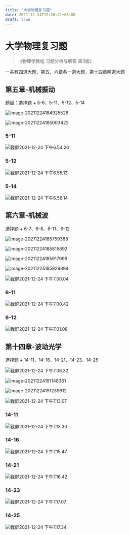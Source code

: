 ```yaml
---
title: "大学物理复习题"
date: 2021-12-24T19:20:21+08:00
draft: true
---
```

# 大学物理复习题

> 《物理学教程  习题分析与解答  第3版》

一共有四道大题，第五、六章各一道大题，第十四章两道大题

## 第五章-机械振动

题目：选择题 + 5-6、5-11、5-12、5-14

![image-20211224184925526](https://cdn.jsdelivr.net/gh/ZDaneel/cloudimg@main/img/202112241849478.png)

![image-20211224185003422](https://cdn.jsdelivr.net/gh/ZDaneel/cloudimg@main/img/202112241850414.png)

### 5-11

![截屏2021-12-24 下午6.54.26](https://cdn.jsdelivr.net/gh/ZDaneel/cloudimg@main/img/202112241854863.png)

### 5-12

![截屏2021-12-24 下午6.55.13](https://cdn.jsdelivr.net/gh/ZDaneel/cloudimg@main/img/202112241855408.png)

### 5-14

![截屏2021-12-24 下午6.56.14](https://cdn.jsdelivr.net/gh/ZDaneel/cloudimg@main/img/202112241856743.png)

## 第六章-机械波

选择题 + 6-7、6-8、6-11、6-12

![image-20211224185759368](https://cdn.jsdelivr.net/gh/ZDaneel/cloudimg@main/img/202112241858030.png)

![image-20211224185815892](https://cdn.jsdelivr.net/gh/ZDaneel/cloudimg@main/img/202112241858657.png)

![image-20211224185917996](https://cdn.jsdelivr.net/gh/ZDaneel/cloudimg@main/img/202112241859549.png)

![image-20211224185929894](https://cdn.jsdelivr.net/gh/ZDaneel/cloudimg@main/img/202112241859244.png)

![截屏2021-12-24 下午7.00.04](https://cdn.jsdelivr.net/gh/ZDaneel/cloudimg@main/img/202112241900223.png)

### 6-11

![截屏2021-12-24 下午7.00.42](https://cdn.jsdelivr.net/gh/ZDaneel/cloudimg@main/img/202112241900205.png)

### 6-12

![截屏2021-12-24 下午7.01.08](https://cdn.jsdelivr.net/gh/ZDaneel/cloudimg@main/img/202112241901690.png)

## 第十四章-波动光学

选择题 + 14-11、14-16、14-21、14-23、14-25

![截屏2021-12-24 下午7.06.32](https://cdn.jsdelivr.net/gh/ZDaneel/cloudimg@main/img/202112241911154.png)

![image-20211224191148361](https://cdn.jsdelivr.net/gh/ZDaneel/cloudimg@main/img/202112241911044.png)

![image-20211224191239612](https://cdn.jsdelivr.net/gh/ZDaneel/cloudimg@main/img/202112241912529.png)

![截屏2021-12-24 下午7.13.07](https://cdn.jsdelivr.net/gh/ZDaneel/cloudimg@main/img/202112241913541.png)

### 14-11

![截屏2021-12-24 下午7.13.30](https://cdn.jsdelivr.net/gh/ZDaneel/cloudimg@main/img/202112241913056.png)

### 14-16

![截屏2021-12-24 下午7.15.47](https://cdn.jsdelivr.net/gh/ZDaneel/cloudimg@main/img/202112241915726.png)

### 14-21

![截屏2021-12-24 下午7.16.42](https://cdn.jsdelivr.net/gh/ZDaneel/cloudimg@main/img/202112241916386.png)

### 14-23

![截屏2021-12-24 下午7.17.07](https://cdn.jsdelivr.net/gh/ZDaneel/cloudimg@main/img/202112241917207.png)

### 14-25

![截屏2021-12-24 下午7.17.34](https://cdn.jsdelivr.net/gh/ZDaneel/cloudimg@main/img/202112241917075.png)